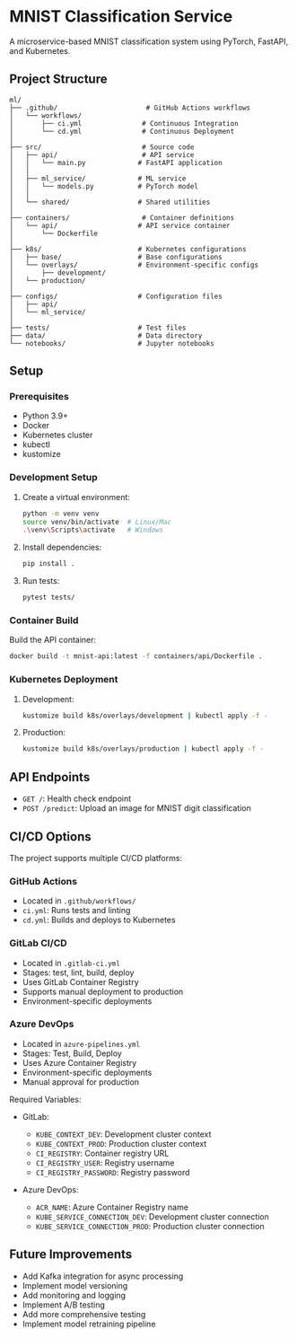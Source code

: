 # MNIST Classification Service

A microservice-based MNIST classification system using PyTorch, FastAPI, and Kubernetes.

## Project Structure

```
ml/
├── .github/                      # GitHub Actions workflows
│   └── workflows/
│       ├── ci.yml               # Continuous Integration
│       └── cd.yml               # Continuous Deployment
│
├── src/                         # Source code
│   ├── api/                     # API service
│   │   └── main.py             # FastAPI application
│   │
│   ├── ml_service/             # ML service
│   │   └── models.py           # PyTorch model
│   │
│   └── shared/                 # Shared utilities
│
├── containers/                  # Container definitions
│   └── api/                    # API service container
│       └── Dockerfile
│
├── k8s/                        # Kubernetes configurations
│   ├── base/                   # Base configurations
│   └── overlays/               # Environment-specific configs
│       ├── development/
│   └── production/
│
├── configs/                    # Configuration files
│   ├── api/
│   └── ml_service/
│
├── tests/                      # Test files
├── data/                       # Data directory
└── notebooks/                  # Jupyter notebooks
```

## Setup

### Prerequisites

- Python 3.9+
- Docker
- Kubernetes cluster
- kubectl
- kustomize

### Development Setup

1. Create a virtual environment:
   ```bash
   python -m venv venv
   source venv/bin/activate  # Linux/Mac
   .\venv\Scripts\activate   # Windows
   ```

2. Install dependencies:
   ```bash
   pip install .
   ```

3. Run tests:
   ```bash
   pytest tests/
   ```

### Container Build

Build the API container:
```bash
docker build -t mnist-api:latest -f containers/api/Dockerfile .
```

### Kubernetes Deployment

1. Development:
   ```bash
   kustomize build k8s/overlays/development | kubectl apply -f -
   ```

2. Production:
   ```bash
   kustomize build k8s/overlays/production | kubectl apply -f -
   ```

## API Endpoints

- `GET /`: Health check endpoint
- `POST /predict`: Upload an image for MNIST digit classification

## CI/CD Options

The project supports multiple CI/CD platforms:

### GitHub Actions
- Located in `.github/workflows/`
- `ci.yml`: Runs tests and linting
- `cd.yml`: Builds and deploys to Kubernetes

### GitLab CI/CD
- Located in `.gitlab-ci.yml`
- Stages: test, lint, build, deploy
- Uses GitLab Container Registry
- Supports manual deployment to production
- Environment-specific deployments

### Azure DevOps
- Located in `azure-pipelines.yml`
- Stages: Test, Build, Deploy
- Uses Azure Container Registry
- Environment-specific deployments
- Manual approval for production

Required Variables:
- GitLab:
  - `KUBE_CONTEXT_DEV`: Development cluster context
  - `KUBE_CONTEXT_PROD`: Production cluster context
  - `CI_REGISTRY`: Container registry URL
  - `CI_REGISTRY_USER`: Registry username
  - `CI_REGISTRY_PASSWORD`: Registry password

- Azure DevOps:
  - `ACR_NAME`: Azure Container Registry name
  - `KUBE_SERVICE_CONNECTION_DEV`: Development cluster connection
  - `KUBE_SERVICE_CONNECTION_PROD`: Production cluster connection

## Future Improvements

- Add Kafka integration for async processing
- Implement model versioning
- Add monitoring and logging
- Implement A/B testing
- Add more comprehensive testing
- Implement model retraining pipeline